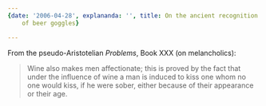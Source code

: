 ```yaml
---
{date: '2006-04-28', explananda: '', title: On the ancient recognition of the problem
	of beer goggles}

---
```

From the pseudo-Aristotelian <i>Problems</i>, Book XXX (on melancholics):
<blockquote>Wine also makes men affectionate; this is proved by the fact that
under the influence of wine a man is induced to kiss one whom no one would
kiss, if he were sober, either because of their appearance or their
age.</blockquote>
